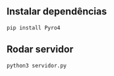## Instalar dependências

```terminal
pip install Pyro4
```

## Rodar servidor

```terminal
python3 servidor.py
```